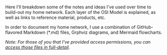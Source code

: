 #

Here I'll breakdown some of the notes and ideas I've used over time to build-out my home network. Each layer of the OSI Model is explained, as well as links to reference material, products, etc.

In order to document my home network, I use a combination of GitHub-flavored Markdown (*.md) files, Grphviz diagrams, and Mermaid flowcharts.

_Note: For those of you that I've provided access permissions, you can [access those files in full-detail](https://github.com/justingarfield/documentation)._
